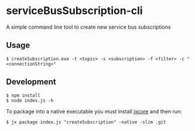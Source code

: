 # serviceBusSubscription-cli
A simple command line tool to create new service bus subscriptions

## Usage

```
$ createSubscription.exe -t <topic> -s <subscription> -f <filter> -c "<connectionString>"
```

## Development

```
$ npm install
$ node index.js -h
```

To package into a native executable you must install [jxcore](http://jxcore.com/home/) and then run:

```
$ jx package index.js "createSubscription" -native -slim .git
```
